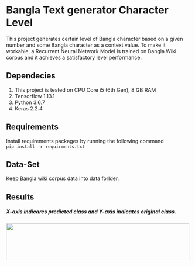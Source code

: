 <h1>Bangla Text generator Character Level</h1>
<p>This project generates certain level of Bangla character based on a given number and some Bangla character as a context 
value. To make it workable, a Recurrent Neural Network Model is trained on Bangla Wiki corpus and it achieves a satisfactory
level performance. </p>

## Dependecies
1. This project is tested on CPU Core i5 (6th Gen), 8 GB RAM
2. Tensorflow 1.13.1
3. Python 3.6.7
4. Keras 2.2.4 

## Requirements 
Install requirements packages by running the following command <br>
```pip install -r requirments.txt```

## Data-Set
Keep Bangla wiki corpus data into data forlder. 
## Results
<p><h5> X-axis indicares predicted class and Y-axis indicates original class. </h5> </p>
<img src="Images/result_ctg.png" width="500" height="100">
